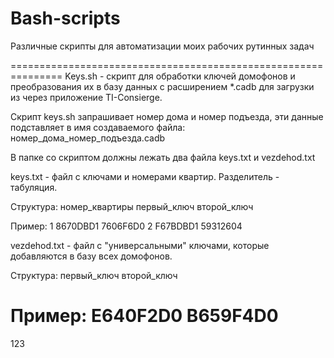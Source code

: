 ﻿# Bash-scripts
Различные скрипты для автоматизации моих рабочих рутинных задач

===============================================================
Keys.sh - скрипт для обработки ключей домофонов и преобразования их в базу данных
с расширением *.cadb для загрузки из через приложение TI-Consierge.

Скрипт keys.sh запрашивает номер дома и номер подъезда, эти данные подставляет 
в имя создаваемого файла: номер_дома_номер_подъезда.cadb

В папке со скриптом должны лежать два файла keys.txt и vezdehod.txt

keys.txt - файл с ключами и номерами квартир. Разделитель - табуляция.

Структура:
номер_квартиры	первый_ключ	второй_ключ

Пример:
1       8670DBD1        7606F6D0
2       F67BDBD1        59312604

vezdehod.txt - файл с "универсальными" ключами, которые добавляются в
базу всех домофонов.

Структура:
первый_ключ
второй_ключ

Пример:
E640F2D0
B659F4D0
===============================================================

123
